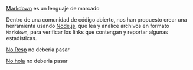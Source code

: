 

[Markdown](https://es.wikipedia.org/wiki/Markdown) es un lenguaje de marcado

Dentro de una comunidad de código abierto, nos han propuesto crear una
herramienta usando [Node.js](https://nodejs.org/), que lea y analice archivos
en formato `Markdown`, para verificar los links que contengan y reportar
algunas estadísticas.


[No Resp](www.nada.nada) no deberia pasar

[No hola](https://noajhsd.hola/) no deberia pasar

